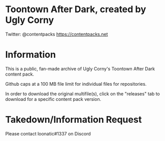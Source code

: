 # Toontown After Dark, created by Ugly Corny

Twitter: @contentpacks
https://contentpacks.net

# Information

This is a public, fan-made archive of Ugly Corny's Toontown After Dark content pack.

Github caps at a 100 MB file limit for individual files for repositories.

In order to download the original multifile(s), click on the "releases" tab to download for a specific content pack version.



# Takedown/Information Request
Please contact loonatic#1337 on Discord
